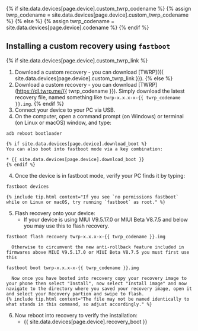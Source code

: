 {% if site.data.devices[page.device].custom_twrp_codename %}
{% assign twrp_codename = site.data.devices[page.device].custom_twrp_codename %}
{% else %}
{% assign twrp_codename = site.data.devices[page.device].codename %}
{% endif %}

## Installing a custom recovery using `fastboot`

{% if site.data.devices[page.device].custom_twrp_link %}
1. Download a custom recovery - you can download [TWRP]({{ site.data.devices[page.device].custom_twrp_link }}).
{% else %}
1. Download a custom recovery - you can download [TWRP](https://dl.twrp.me/{{ twrp_codename }}). Simply download the latest recovery file, named something like `twrp-x.x.x-x-{{ twrp_codename }}.img`.
{% endif %}
2. Connect your device to your PC via USB.
3. On the computer, open a command prompt (on Windows) or terminal (on Linux or macOS) window, and type:
```
adb reboot bootloader
```
    {% if site.data.devices[page.device].download_boot %}
    You can also boot into fastboot mode via a key combination:

    * {{ site.data.devices[page.device].download_boot }}
    {% endif %}
4. Once the device is in fastboot mode, verify your PC finds it by typing:
```
fastboot devices
```
    {% include tip.html content="If you see `no permissions fastboot` while on Linux or macOS, try running `fastboot` as root." %}
5. Flash recovery onto your device:
    * If your device is using MIUI V9.5.17.0 or MIUI Beta V8.7.5 and below you may use this to flash recovery.
```
fastboot flash recovery twrp-x.x.x-x-{{ twrp_codename }}.img
```
      Otherwise to circumvent the new anti-rollback feature included in firmwares above MIUI V9.5.17.0 or MIUI Beta V8.7.5 you must first use this
```
fastboot boot twrp-x.x.x-x-{{ twrp_codename }}.img
```
      Now once you have booted into recovery copy your recovery image to your phone then select "Install", now select "Install image" and now navigate to the directory where you saved your recovery image, open it and select your Recovery partion and swipe to flash. 
    {% include tip.html content="The file may not be named identically to what stands in this command, so adjust accordingly." %}

6. Now reboot into recovery to verify the installation:
    * {{ site.data.devices[page.device].recovery_boot }}

